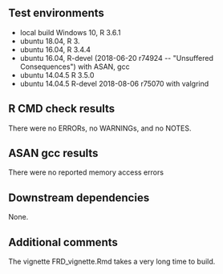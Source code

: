 ## Test environments
* local build Windows 10, R 3.6.1
* ubuntu 18.04, R 3.
* ubuntu 16.04, R 3.4.4
* ubuntu 16.04, R-devel  (2018-06-20 r74924 -- "Unsuffered Consequences") with ASAN, gcc
* ubuntu 14.04.5 R 3.5.0
* ubuntu 14.04.5 R-devel 2018-08-06 r75070 with valgrind


## R CMD check results
There were no ERRORs, no WARNINGs, and no NOTES.

## ASAN gcc results
There were no reported memory access errors

## Downstream dependencies
None.

## Additional comments

The vignette FRD_vignette.Rmd takes a very long time to build.
